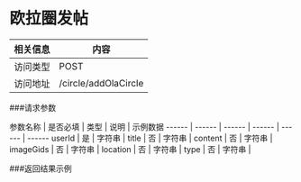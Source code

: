 
# 欧拉圈发帖
 相关信息 | 内容
 ------ | ------
 访问类型 | POST
 访问地址 | /circle/addOlaCircle

###请求参数

 参数名称 | 是否必填 | 类型 | 说明 | 示例数据
 ------ | ------ | ------ | ------ | ------ | ------
 userId | 是 | 字符串 | 
 title | 否 | 字符串 | 
 content | 否 | 字符串 | 
 imageGids | 否 | 字符串 | 
 location | 否 | 字符串 | 
 type | 否 | 字符串 | 
 
###返回结果示例
